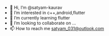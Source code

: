 - 👋 Hi, I’m @satyam-kaurav
- 👀 I’m interested in c++,android,flutter
- 🌱 I’m currently learning flutter
- 💞️ I’m looking to collaborate on ...
- 📫 How to reach me satyam_031@outlook.com

<!---
satyam-kaurav/satyam-kaurav is a ✨ special ✨ repository because its `README.md` (this file) appears on your GitHub profile.
You can click the Preview link to take a look at your changes.
--->
